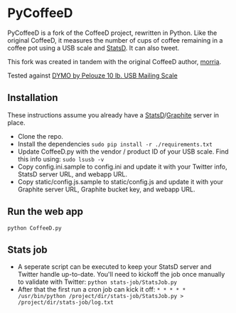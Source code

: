 PyCoffeeD
=========

PyCoffeeD is a fork of the CoffeeD project, rewritten in Python. Like the original CoffeeD, it measures the number of cups of coffee remaining in a coffee pot using a USB scale and [StatsD](https://github.com/etsy/statsd). It can also tweet. 

This fork was created in tandem with the original CoffeeD author, [morria](https://github.com/morria).

Tested against [DYMO by Pelouze 10 lb. USB Mailing Scale](http://www.amazon.com/DYMO-Pelouze-lb-Mailing-Scale/dp/B001B0EYSW/)

Installation
------------
These instructions assume you already have a [StatsD](https://github.com/etsy/statsd)/[Graphite](http://graphite.wikidot.com/) server in place.
* Clone the repo.
* Install the dependencies
				`sudo pip install -r ./requirements.txt`
* Update CoffeeD.py with the vendor / product ID of your USB scale. Find this info using:
				`sudo lsusb -v`
* Copy config.ini.sample to config.ini and update it with your Twitter info, StatsD server URL, and webapp URL.
* Copy static/config.js.sample to static/config.js and update it with your Graphite server URL, Graphite bucket key, and webapp URL.

Run the web app
------
	python CoffeeD.py

Stats job
--------
* A seperate script can be executed to keep your StatsD server and Twitter handle up-to-date. You'll need to kickoff the job once manually to validate with Twitter:
				`python stats-job/StatsJob.py`
* After that the first run a cron job can kick it off:
				`* * * * *  /usr/bin/python /project/dir/stats-job/StatsJob.py > /project/dir/stats-job/log.txt`
